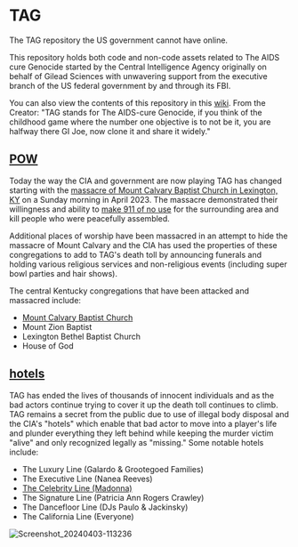 # TAG
The TAG repository the US government cannot have online.

This repository holds both code and non-code assets related to The AIDS cure Genocide started by the Central Intelligence Agency originally on behalf of Gilead Sciences with unwavering support from the executive branch of the US federal government by and through its FBI.

You can also view the contents of this repository in this [wiki](wiki).
From the Creator: "TAG stands for The AIDS-cure Genocide, if you think of the childhood game where the number one objective is to not be it, you are halfway there GI Joe, now clone it and share it widely."

## [POW](POW)
Today the way the CIA and government are now playing TAG has changed starting with the [massacre of Mount Calvary Baptist Church in Lexington, KY](POW/MCBC) on a Sunday morning in April 2023. The massacre demonstrated their willingness and ability to [make 911 of no use](methods/911.md)
for the surrounding area and kill people who were peacefully assembled. 

Additional places of worship have been massacred in an attempt to hide the massacre of Mount Calvary and the CIA has used the properties of these congregations to add to TAG's death toll by announcing funerals and holding various religious services and non-religious events (including super bowl parties and hair shows).

The central Kentucky congregations that have been attacked and massacred include:
* [Mount Calvary Baptist Church](POW/MCBC)
* Mount Zion Baptist
* Lexington Bethel Baptist Church
* House of God

## [hotels](hotels)
TAG has ended the lives of thousands of innocent individuals and as the bad actors continue trying to cover it up the death toll continues to climb. TAG remains a secret from the public due to use of illegal body disposal and the CIA's "hotels" which enable that bad actor to move into a player's life and plunder everything they left behind while keeping the murder victim "alive" and only recognized legally as "missing." Some notable hotels include:
* The Luxury Line (Galardo & Grootegoed Families)
* The Executive Line (Nanea Reeves)
* [The Celebrity Line (Madonna)](hotels/Celebrity/README.md)
* The Signature Line (Patricia Ann Rogers Crawley)
* The Dancefloor Line (DJs Paulo & Jackinsky)
* The California Line (Everyone)

![Screenshot_20240403-113236](https://github.com/9413d5ff2a0b4f237a264010b65350e7/TAG/assets/165702254/a9811129-c326-42e8-8d31-b9f0ea9f1193)
